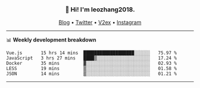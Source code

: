 <h3 align="center">👋 Hi! I'm leozhang2018.</h3>
<p align="center">
  <a href="https://code.leozhang2018.me">Blog</a> •
  <a href="https://twitter.com/leozhang2018">Twitter</a> •
  <a href="https://www.v2ex.com/member/leozhang">V2ex</a> •
  <a href="https://www.instagram.com/leozhanghere">Instagram</a>
</p>

-------

📊 **Weekly development breakdown**
<!--START_SECTION:waka-->
```text
Vue.js       15 hrs 14 mins  ███████████████████░░░░░░   75.97 % 
JavaScript   3 hrs 27 mins   ████▒░░░░░░░░░░░░░░░░░░░░   17.24 % 
Docker       35 mins         ▓░░░░░░░░░░░░░░░░░░░░░░░░   02.93 % 
LESS         19 mins         ▒░░░░░░░░░░░░░░░░░░░░░░░░   01.58 % 
JSON         14 mins         ▒░░░░░░░░░░░░░░░░░░░░░░░░   01.21 % 
```
<!--END_SECTION:waka-->
-------
